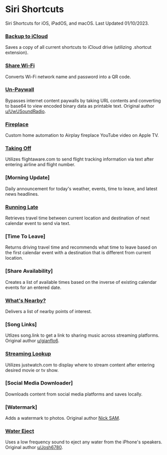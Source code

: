 # Siri Shortcuts
Siri Shortcuts for iOS, iPadOS, and macOS. Last Updated 01/10/2023.

### [Backup to iCloud](https://www.icloud.com/shortcuts/3a89391c936547bb8923e67c14cfdba9)
Saves a copy of all current shortcuts to iCloud drive (utilizing .shortcut extension).

### [Share Wi-Fi](https://www.icloud.com/shortcuts/7d06701703dd478989a2f7a8b1d23633)
Converts Wi-Fi network name and password into a QR code.

### [Un-Paywall](https://www.icloud.com/shortcuts/827c70a590294402b7d50e869f30c6b0)
Bypasses internet content paywalls by taking URL contents and converting to base64 to view encoded binary data as printable text. Original author [u/UwUSoundRadio](https://www.reddit.com/r/shortcuts/comments/da5jw7/paywall_bypass/).

### [Fireplace](https://www.icloud.com/shortcuts/2481873047e74f92bf95c57a917e4598)
Custom home automation to Airplay fireplace YouTube video on Apple TV.

### [Taking Off](https://www.icloud.com/shortcuts/ec60afadc8564d6c83b6eca45bf0a23d)
Utilizes flightaware.com to send flight tracking information via text after entering airline and flight number.

### [Morning Update]
Daily announcement for today's weather, events, time to leave, and latest news headlines.

### [Running Late](https://www.icloud.com/shortcuts/aca5aae421714da3a6b5b2b1e25c6597)
Retrieves travel time between current location and destination of next calendar event to send via text.

### [Time To Leave]
Returns driving travel time and recommends what time to leave based on the first calendar event with a destination that is different from current location.

### [Share Availability]
Creates a list of available times based on the inverse of existing calendar events for an entered date.

### [What's Nearby?](https://www.icloud.com/shortcuts/c2351f0d3c604743a192df0fc67bca98)
Delivers a list of nearby points of interest.

### [Song Links]
Utlizes song.link to get a link to sharing music across streaming platforms. Original author [u/gianflo6](https://www.reddit.com/r/shortcuts/comments/gaskty/update_songlink_the_only_music_link_converter/).

### [Streaming Lookup](https://www.icloud.com/shortcuts/318faf619fa845ce8f2dc3b8d08b1aa8)
Utilizes justwatch.com to display where to stream content after entering desired movie or tv show.

### [Social Media Downloader]
Downloads content from social media platforms and saves locally.

### [Watermark]
Adds a watermark to photos. Original author [Nick SAM](https://nicksam.ca).

### [Water Eject](https://www.icloud.com/shortcuts/9dae9668a74a4b99a148088c39b5d7c7)
Uses a low frequency sound to eject any water from the iPhone's speakers. Original author [u/Josh6780](https://www.reddit.com/r/shortcuts/comments/9s6bng/eject_water_from_your_device_like_an_apple_watch/).
